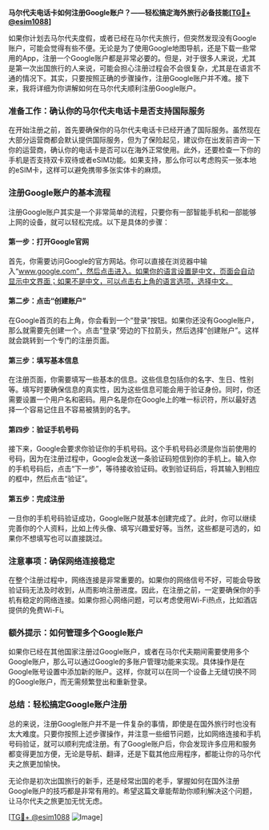 **马尔代夫电话卡如何注册Google账户？——轻松搞定海外旅行必备技能[[TG💪+ @esim1088](https://t.me/s/esim1088)]**

如果你计划去马尔代夫度假，或者已经在马尔代夫旅行，但突然发现没有Google账户，可能会觉得有些不便。无论是为了使用Google地图导航，还是下载一些常用的App，注册一个Google账户都是非常必要的。但是，对于很多人来说，尤其是第一次出国旅行的人来说，可能会担心注册过程会不会很复杂，尤其是在语言不通的情况下。其实，只要按照正确的步骤操作，注册Google账户并不难。接下来，我将详细为你讲解如何在马尔代夫顺利注册Google账户。

### **准备工作：确认你的马尔代夫电话卡是否支持国际服务**
在开始注册之前，首先要确保你的马尔代夫电话卡已经开通了国际服务。虽然现在大部分运营商都会默认提供国际服务，但为了保险起见，建议你在出发前咨询一下你的运营商，确认你的电话卡是否可以在海外正常使用。此外，还要检查一下你的手机是否支持双卡双待或者eSIM功能。如果支持，那么你可以考虑购买一张本地的eSIM卡，这样可以避免携带多张实体卡的麻烦。

### **注册Google账户的基本流程**
注册Google账户其实是一个非常简单的流程，只要你有一部智能手机和一部能够上网的设备，就可以轻松完成。以下是具体的步骤：

#### **第一步：打开Google官网**
首先，你需要访问Google的官方网站。你可以直接在浏览器中输入“www.google.com”，然后点击进入。如果你的语言设置是中文，页面会自动显示中文界面；如果不是中文，可以点击右上角的语言选项，选择中文。

#### **第二步：点击“创建账户”**
在Google首页的右上角，你会看到一个“登录”按钮。如果你还没有Google账户，那么就需要先创建一个。点击“登录”旁边的下拉箭头，然后选择“创建账户”。这样就会跳转到一个专门的注册页面。

#### **第三步：填写基本信息**
在注册页面，你需要填写一些基本的信息。这些信息包括你的名字、生日、性别等。填写时要确保信息的真实性，因为这些信息可能会用于验证身份。同时，你还需要设置一个用户名和密码。用户名是你在Google上的唯一标识符，所以最好选择一个容易记住且不容易被猜到的名字。

#### **第四步：验证手机号码**
接下来，Google会要求你验证你的手机号码。这个手机号码必须是你当前使用的号码，因为在注册过程中，Google会发送一条验证码短信到你的手机上。输入你的手机号码后，点击“下一步”，等待接收验证码。收到验证码后，将其输入到相应的框中，然后点击“验证”。

#### **第五步：完成注册**
一旦你的手机号码验证成功，Google账户就基本创建完成了。此时，你可以继续完善你的个人资料，比如上传头像、填写兴趣爱好等。当然，这些都是可选的，如果你不想填写也可以直接跳过。

### **注意事项：确保网络连接稳定**
在整个注册过程中，网络连接是非常重要的。如果你的网络信号不好，可能会导致验证码无法及时收到，从而影响注册进度。因此，在注册之前，一定要确保你的手机有稳定的网络连接。如果你担心网络问题，可以考虑使用Wi-Fi热点，比如酒店提供的免费Wi-Fi。

### **额外提示：如何管理多个Google账户**
如果你已经在其他国家注册过Google账户，或者在马尔代夫期间需要使用多个Google账户，那么可以通过Google的多账户管理功能来实现。具体操作是在Google账号设置中添加新的账户。这样，你就可以在同一个设备上无缝切换不同的Google账户，而无需频繁登出和重新登录。

### **总结：轻松搞定Google账户注册**
总的来说，注册Google账户并不是一件复杂的事情，即使是在国外旅行时也没有太大难度。只要你按照上述步骤操作，并注意一些细节问题，比如网络连接和手机号码验证，就可以顺利完成注册。有了Google账户后，你会发现许多应用和服务都变得更加方便，无论是导航、翻译，还是下载其他应用程序，都能让你的马尔代夫之旅更加愉快。

无论你是初次出国旅行的新手，还是经常出国的老手，掌握如何在国外注册Google账户的技巧都是非常有用的。希望这篇文章能帮助你顺利解决这个问题，让马尔代夫之旅更加无忧无虑。

[[TG💪+ @esim1088](https://t.me/s/esim1088) ![Image](https://i.postimg.cc/4NQfJmqS/Snipaste-2025-05-13-00-14-12.png)]